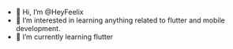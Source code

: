 - 👋 Hi, I’m @HeyFeelix
- 👀 I’m interested in learning anything related to flutter and mobile development.
- 🌱 I’m currently learning flutter
 

<!---
HeyFeelix/HeyFeelix is a ✨ special ✨ repository because its `README.md` (this file) appears on your GitHub profile.
You can click the Preview link to take a look at your changes.
--->
